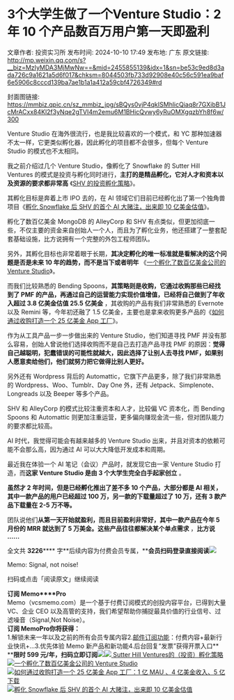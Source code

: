 # 3个大学生做了一个Venture Studio：2 年 10 个产品数百万用户第一天即盈利

文章作者: 投资实习所
发布时间: 2024-10-10 17:49
发布地: 广东
原文链接: http://mp.weixin.qq.com/s?__biz=MzIyMDA3MjMwNw==&mid=2455855139&idx=1&sn=be53c9ed8d3ada726c9a1621a5d6f017&chksm=8044503fb733d92908e40c56c591ea9baf6e5906c8cccd139ba7ae1b1a1a412a59cbf4726349#rd

封面图链接: https://mmbiz.qpic.cn/sz_mmbiz_jpg/sBQys0vjP4qkISMhlicQiaq8r7GXibB1JcMrACxx84Kl2f3yNqe2gTVI4m2emu6M1BHicQvwy6yRuOMXgqzbYh8f6w/300

Venture Studio 在海外很流行，也是我比较喜欢的一个模式，和 YC 那种加速器不太一样，它更类似孵化器，因此孵化的项目都不会很多，但每个
Venture Studio 的模式也不太相同。

我之前介绍过几个 Venture Studio，像孵化了 Snowflake 的 Sutter Hill Ventures
的模式是投资与孵化同时进行，**主打的是精品孵化，它对人才和资本以及资源的要求都非常高** 《[SHV
的投资孵化策略](http://mp.weixin.qq.com/s?__biz=MzIyMDA3MjMwNw==&mid=2455848894&idx=1&sn=4b02f1a2ab62c57ff8ee96285c04b720&chksm=804477a2b733feb4400a036fd2bfbc07faf77d7cc766cec963b920b4ee708a7122bd70b3744a&scene=21#wechat_redirect)》。

其孵化目标是奔着上市 IPO 去的，在 AI 领域它们目前已经孵化出了第一个独角兽项目《[孵化 Snowflake 后 SHV 的首个 AI 大赌注，出来即
10
亿美金估值](http://mp.weixin.qq.com/s?__biz=MzIyMDA3MjMwNw==&mid=2455853609&idx=1&sn=06f3e6a375c914d259ec0a1ff52c53e7&chksm=80446a35b733e323a365f55e0e9db26ee81ce2c0e76cce8e92fcfd4ccc12b781f235f9069bb5&scene=21#wechat_redirect)》。

孵化了数百亿美金 MongoDB 的 AlleyCorp 和 SHV
有点类似，但更加彻底一些，不仅主要的资金来自创始人一个人，而且为了孵化业务，他还搭建了一整套配套基础设施，比方说拥有一个完整的外包工程师团队。

另外，其孵化目标也非常着眼于长期，**其决定孵化的唯一标准就是看解决的这个问题是否是未来 10 年的趋势，而不是当下或者明年**
《[一个孵化了数百亿美金公司的 Venture
Studio](http://mp.weixin.qq.com/s?__biz=MzIyMDA3MjMwNw==&mid=2455852896&idx=1&sn=4153cb1e09ca04e311c076d8bf829361&chksm=8044677cb733ee6acab98d893b0b7635c4c8a4554b82340a1f268d7e23b63b374cb676f9b8da&scene=21#wechat_redirect)》。

而我们比较熟悉的 Bending Spoons，**其策略则是收购，它通过收购那些已经找到了 PMF
的产品，再通过自己的运营能力实现价值增值，已经将自己做到了年收入超过 3.8 亿美金估值 25.5 亿美金** ，其收购的产品有我们非常熟悉的
Evernote 以及 Remini 等，今年初还融了 1.5 亿美金，主要也是拿来收购更多产品的《[如何通过收购打造一个 25 亿美金 App
工厂](http://mp.weixin.qq.com/s?__biz=MzIyMDA3MjMwNw==&mid=2455853230&idx=1&sn=b854ef4209e66d28bdee5b89f5a86141&chksm=804468b2b733e1a4402edfa0d42f3ddee34d1aaf0d3f2c2efff24b387e66b13abe2c9713fb86&scene=21#wechat_redirect)》。

作为从工具产品一步一步做出来的 Venture Studio，他们知道寻找 PMF 并没有那么容易，创始人曾说他们选择收购而不是自己去打造产品寻找 PMF
的原因：**觉得自己越聪明，犯蠢错误的可能性就越大，因此选择了让别人去寻找 PMF，如果别人愿意卖给他们，他们就努力把它做得比别人更好。**

另外还有 Wordpress 背后的 Automattic，它旗下产品更多，除了我们非常熟悉的 Wordpress、Woo、Tumblr、Day One
外，还有 Jetpack、Simplenote、Longreads 以及 Beeper 等多个产品。

SHV 和 AlleyCorp 的模式比较注重资本和人才，比较偏 VC 资本化，而 Bending Spoons 和 Automattic
则更加注重运营，更多偏向赚现金流一些，但对团队能力的要求都比较高。

AI 时代，我觉得可能会有越来越多的 Venture Studio 出来，并且对资本的依赖可能不会那么高，因为通过 AI 可以大大降低开发成本和周期。

最近我在体验一个 AI 笔记（会议）产品时，就发现它由一家 Venture Studio 打造，而**这家 Venture Studio 是由 3
个大学生完全白手起家创立** 。

**虽然才 2 年时间，但是已经孵化推出了差不多 10 个产品，大部分都是 AI 相关，其中一款产品的用户已经超过 100 万，另一款的下载量超过了 10
万，还有 3 款产品下载量在 2-5 万不等。**

团队说他们**从第一天开始就盈利，而且目前盈利非常好，其中一款产品在今年 5 月份的 MRR 就达到了 5 万美金。这些产品往往都解决某个单点需求**
，**比方说 ……**

全文共 **3226******
字**后续内容为付费会员专属，****会员扫码登录直接阅读**![](https://mmbiz.qpic.cn/sz_mmbiz_png/sBQys0vjP4qkISMhlicQiaq8r7GXibB1JcMC5X4YLLIWF25wLT9fHT1kjLose3pibadHynwJCrVKoQP8kfxCYEDGhA/640?wx_fmt=png&from=appmsg)  

Memo: Signal, not noise!

扫码或点击「阅读原文」继续阅读

**订阅 Memo****Pro**  
Memo（vcsmemo.com）是一个基于付费订阅模式的创投内容平台，已得到大量 VC、企业 CEO
以及高管的支持，我们希望帮助你捕捉最具价值的行业信号、过滤噪音（Signal,Not Noise）。  
**订阅 Memo****Pro****你将获得：**  
1.解锁未来一年以及之前的所有会员专属内容2.[邮件订阅功能](http://mp.weixin.qq.com/s?__biz=MzIyMDA3MjMwNw==&mid=2455853781&idx=1&sn=b6f8e3ddc87e9531f3f8c3e9cd98bd9f&chksm=80446ac9b733e3df93b89c17e905182bda7f4d132f3ac468961dfd70badeb92b9fcdf9f7083b&scene=21#wechat_redirect)：付费内容+最新行业快讯+...3.优先体验
Memo 新产品和新功能4.后台回复“发票”获得开票入口**  
****限时 599
元/年，扫码立即订阅**![](https://mmbiz.qpic.cn/mmbiz_png/mrJibAziaMQhQGoNHniac6wGOyRe172dlS0HCYicyjiaCTtly2pULIz6YPNsXeRjoQFSuDYezsia4ibhbAc1X3GKtVRyw/640?wx_fmt=png&wxfrom=5&wx_lazy=1&wx_co=1)[![](https://mmbiz.qpic.cn/mmbiz_jpg/sBQys0vjP4o4zFJVQw7qvo0kv6SF7R8jRUyqJcRx3KdFG70EpibxKAicicGPlynXbxiayJG4yyNqbdYMyQdtWHsr5Q/640?wx_fmt=jpeg)
Sutter Hill
Ventures的（投资）孵化策略](https://mp.weixin.qq.com/s?__biz=MzIyMDA3MjMwNw==&mid=2455848894&idx=1&sn=4b02f1a2ab62c57ff8ee96285c04b720&chksm=804477a2b733feb4400a036fd2bfbc07faf77d7cc766cec963b920b4ee708a7122bd70b3744a&scene=21#wechat_redirect)  
[![](https://mmbiz.qpic.cn/sz_mmbiz_jpg/sBQys0vjP4qNY767QNCqjxiaJOVlIPrWXY2CYiarvPuLwcLeegFYUxRdEs1YSBx8h1TNia6DdNUicGhw8YVfFkjiaEg/640?wx_fmt=jpeg)一个孵化了数百亿美金公司的
Venture
Studio](https://mp.weixin.qq.com/s?__biz=MzIyMDA3MjMwNw==&mid=2455852896&idx=1&sn=4153cb1e09ca04e311c076d8bf829361&chksm=8044677cb733ee6acab98d893b0b7635c4c8a4554b82340a1f268d7e23b63b374cb676f9b8da&scene=21#wechat_redirect)  
[![](https://mmbiz.qpic.cn/sz_mmbiz_jpg/sBQys0vjP4oxxEEMYNNxicgBr1iaRhEYjfcGt6yjUNOXP4iahG5aNxFjTfO5vjEyC8Qica2LbMcmE305QibnxvGs88Q/640?wx_fmt=jpeg)如何通过收购打造一个
25 亿美金 App 工厂：1 亿 MAU 、4 亿美金收入、5
亿下载](https://mp.weixin.qq.com/s?__biz=MzIyMDA3MjMwNw==&mid=2455853230&idx=1&sn=b854ef4209e66d28bdee5b89f5a86141&chksm=804468b2b733e1a4402edfa0d42f3ddee34d1aaf0d3f2c2efff24b387e66b13abe2c9713fb86&scene=21#wechat_redirect)  
[![](https://mmbiz.qpic.cn/sz_mmbiz_jpg/sBQys0vjP4r3yuDQWQWxJUpocSgGc74hSwlaW3yIs9evLmBBsUtGV7z3FY8EnxH1MMhia3mf2J1fXDHPpueC49w/640?wx_fmt=jpeg)孵化
Snowflake 后 SHV 的首个 AI 大赌注，出来即 10
亿美金估值](https://mp.weixin.qq.com/s?__biz=MzIyMDA3MjMwNw==&mid=2455853609&idx=1&sn=06f3e6a375c914d259ec0a1ff52c53e7&chksm=80446a35b733e323a365f55e0e9db26ee81ce2c0e76cce8e92fcfd4ccc12b781f235f9069bb5&scene=21#wechat_redirect)

  

